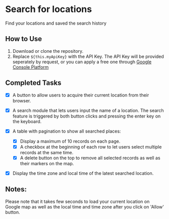 # Search for locations

Find your locations and saved the search history

## How to Use

1. Download or clone the repository.
2. Replace `${this.myApiKey}` with the API Key. The API Key will be provided seperately by request, or you can apply a free one through [Google Console Platform](https://console.cloud.google.com/)

## Completed Tasks

- [x] A button to allow users to acquire their current location from their browser.
- [x] A search module that lets users input the name of a location. The search feature is triggered by both button clicks and pressing the enter key on the keyboard.
- [x] A table with pagination to show all searched places:
    - [x] Display a maximum of 10 records on each page.
    - [x] A checkbox at the beginning of each row to let users select multiple records at the same time.
    - [x] A delete button on the top to remove all selected records as well as their markers on the map.
- [x] Display the time zone and local time of the latest searched location.


## Notes:

Please note that it takes few seconds to load your current location on Google map as well as the local time and time zone after you click on 'Allow' button.
